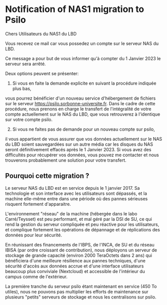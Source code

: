 # Notification of NAS1 migration to Psilo

Chers Utilisateurs du NAS1 du LBD

Vous recevez ce mail car vous possedez un compte sur le serveur NAS du LBD.

Ce message a pour but de vous informer qu'à compter du 1 Janvier 2023 le serveur sera arrêté.

Deux options peuvent se présenter:

1. Si vous en faite la demande explicite en suivant la procédure indiquée plus bas,

vous pourrez bénéficier
d'un nouveau service d'hébergement de fichiers sur le serveur https://psilo.sorbonne-universite.fr.
Dans le cadre de cette procédure, nous prenons en charge le transfert de l'intégralité de votre compte
actuellement sur le NAS du LBD, que vous retrouverez à l'identique sur votre compte psilo.

2. Si vous ne faites pas de demande pour un nouveau compte sur psilo,

il vous appartient de vous assurer que
vos données actuellement sur le NAS du LBD soient sauvegardées sur un autre média car les disques du NAS seront
définitivement effacés après le 1 Janvier 2023. Si vous avez des difficultés pour récupérer vos données, vous pouvez
me contacter et nous trouverons probablement une solution pour votre transfert.

## Pourquoi cette migration ?

Le serveur NAS du LBD est en service depuis le 1 janvier 2017. Sa technologie et son interface avec les utilisateurs
sont dépassés, et la machine elle-même entre dans une période où des pannes sérieuses risquent fortement d'apparaitre.

L'environnement "réseau" de la machine (hébergée dans le labo Carré/Teysset) est peu performant, et mal géré par la DSI de SU,
ce qui rend la gestion du serveur compliquée et peu réactive pour les utilisateurs, et complique fortement les opérations
de dépannage et de réplications des données pour leur sécurité.

En réunissant des financements de l'IBPS, de l'INCA, de SU et du réseau IBISA (par ordre croissant de contribution),
nous déployons un serveur de stockage de grande capacité (environ 2000 TeraOctets dans 2 ans) qui bénéficiera d'une
meilleure résilience aux pannes techniques, d'une sécurité d'accès aux données accrue et d'une interface utilisateurs
beaucoup plus conviviale (Nextcloud) et accessible de l'intérieur du campus comme de l'extérieur.

La première tranche du serveur psilo étant maintenant en service (450 To utiles), nous ne pouvons pas multiplier les
efforts de maintenance sur plusieurs "petits" serveurs de stockage et nous les centralisons sur psilo.




